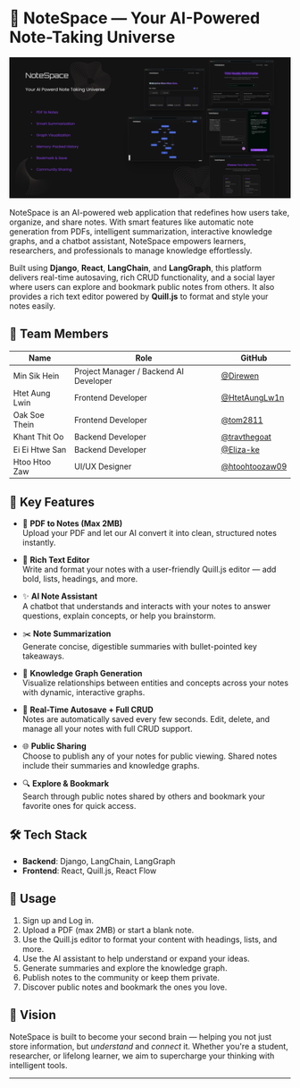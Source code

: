 # 🧠 NoteSpace — Your AI-Powered Note-Taking Universe

![Alt text](https://github.com/One-Project-One-Week/NoteSpace-Backend/blob/main/thumnails_final.png?raw=true)

NoteSpace is an AI-powered web application that redefines how users take, organize, and share notes. With smart features like automatic note generation from PDFs, intelligent summarization, interactive knowledge graphs, and a chatbot assistant, NoteSpace empowers learners, researchers, and professionals to manage knowledge effortlessly.

Built using **Django**, **React**, **LangChain**, and **LangGraph**, this platform delivers real-time autosaving, rich CRUD functionality, and a social layer where users can explore and bookmark public notes from others. It also provides a rich text editor powered by **Quill.js** to format and style your notes easily.

## 👥 Team Members

| Name             | Role                               | GitHub                                              |
|------------------|------------------------------------|-----------------------------------------------------|
| Min Sik Hein     | Project Manager / Backend AI Developer | [@Direwen](https://github.com/Direwen)             |
| Htet Aung Lwin   | Frontend Developer                 | [@HtetAungLw1n](https://github.com/HtetAungLw1n)    |
| Oak Soe Thein    | Frontend Developer                 | [@tom2811](https://github.com/tom2811)              |
| Khant Thit Oo    | Backend Developer                  | [@travthegoat](https://github.com/travthegoat)      |
| Ei Ei Htwe San   | Backend Developer                  | [@Eliza-ke](https://github.com/Eliza-ke)            |
| Htoo Htoo Zaw    | UI/UX Designer                     | [@htoohtoozaw09](https://github.com/htoohtoozaw09)  |

## 🚀 Key Features

- 📄 **PDF to Notes (Max 2MB)**  
  Upload your PDF and let our AI convert it into clean, structured notes instantly.

- 📝 **Rich Text Editor**  
  Write and format your notes with a user-friendly Quill.js editor — add bold, lists, headings, and more.

- ✨ **AI Note Assistant**  
  A chatbot that understands and interacts with your notes to answer questions, explain concepts, or help you brainstorm.

- ✂️ **Note Summarization**  
  Generate concise, digestible summaries with bullet-pointed key takeaways.

- 🔗 **Knowledge Graph Generation**  
  Visualize relationships between entities and concepts across your notes with dynamic, interactive graphs.

- 💾 **Real-Time Autosave + Full CRUD**  
  Notes are automatically saved every few seconds. Edit, delete, and manage all your notes with full CRUD support.

- 🌐 **Public Sharing**  
  Choose to publish any of your notes for public viewing. Shared notes include their summaries and knowledge graphs.

- 🔍 **Explore & Bookmark**  
  Search through public notes shared by others and bookmark your favorite ones for quick access.

## 🛠️ Tech Stack

- **Backend**: Django, LangChain, LangGraph  
- **Frontend**: React, Quill.js, React Flow  

## 📌 Usage

1. Sign up and Log in.
2. Upload a PDF (max 2MB) or start a blank note.
3. Use the Quill.js editor to format your content with headings, lists, and more.
4. Use the AI assistant to help understand or expand your ideas.
5. Generate summaries and explore the knowledge graph.
6. Publish notes to the community or keep them private.
7. Discover public notes and bookmark the ones you love.

## 🌟 Vision

NoteSpace is built to become your second brain — helping you not just store information, but *understand* and *connect* it. Whether you're a student, researcher, or lifelong learner, we aim to supercharge your thinking with intelligent tools.

---
